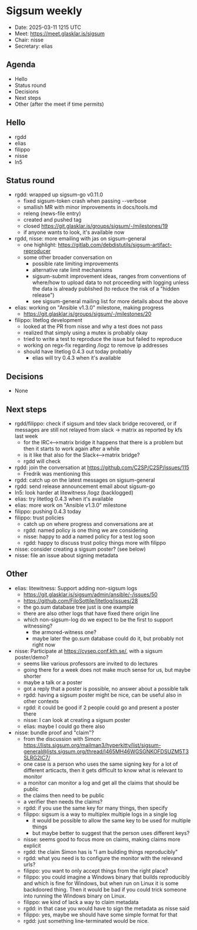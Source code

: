 # Sigsum weekly

  - Date: 2025-03-11 1215 UTC
  - Meet: https://meet.glasklar.is/sigsum
  - Chair: nisse
  - Secretary: elias

## Agenda

  - Hello
  - Status round
  - Decisions
  - Next steps
  - Other (after the meet if time permits)

## Hello

  - rgdd
  - elias
  - filippo
  - nisse
  - ln5

## Status round

  - rgdd: wrapped up sigsum-go v0.11.0
    - fixed sigsum-token crash when passing --verbose
    - smallish MR with minor improvements in docs/tools.md
    - releng (news-file entry)
    - created and pushed tag
    - closed https://git.glasklar.is/groups/sigsum/-/milestones/19
    - if anyone wants to look, it's available now
  - rgdd, nisse: more emailing with jas on sigsum-general
    - one highlight: https://gitlab.com/debdistutils/sigsum-artifact-reproducer
    - some other broader conversation on
      - possible rate limiting improvements
      - alternative rate limit mechanisms
      - sigsum-submit improvement ideas, ranges from conventions of where/how to upload data to not proceeding with logging unless the data is already published (to reduce the risk of a "hidden release")
      - see sigsum-general mailing list for more details about the above
  - elias: working on "Ansible v1.3.0" milestone, making progress
    - https://git.glasklar.is/groups/sigsum/-/milestones/20
  - filippo: litetlog development
    - looked at the PR from nisse and why a test does not pass
    - realized that simply using a mutex is probably okay
    - tried to write a test to reproduce the issue but failed to reproduce
    - working on regx-fix regarding /logz to remove ip addresses
    - should have litetlog 0.4.3 out today probably
      - elias will try 0.4.3 when it's available

## Decisions

  - None

## Next steps

  - rgdd/filippo: check if sigsum and tdev slack bridge recovered, or if messages are still not relayed from slack -> matrix as reported by kfs last week
    - for the IRC<-->matrix bridge it happens that there is a problem but then it starts to work again after a while
    - is it like that also for the Slack<-->matrix bridge?
    - rgdd will check
  - rgdd: join the conversation at https://github.com/C2SP/C2SP/issues/115
    - Fredrik was mentioning this
  - rgdd: catch up on the latest messages on sigsum-general
  - rgdd: send release announcement email about sigsum-go
  - ln5: look harder at litewitness /logz (backlogged)
  - elias: try litetlog 0.4.3 when it's available
  - elias: more work on "Ansible v1.3.0" milestone
  - filippo: pushing 0.4.3 today
  - filippo: trust policies
    - catch up on where progress and conversations are at
    - rgdd: named policy is one thing we are considering
    - nisse: happy to add a named policy for a test log soon
    - rgdd: happy to discuss trust policy things more with filippo
  - nisse: consider creating a sigsum poster? (see below)
  - nisse: file an issue about signing metadata

## Other

  - elias: litewitness: Support adding non-sigsum logs
    - https://git.glasklar.is/sigsum/admin/ansible/-/issues/50
    - https://github.com/FiloSottile/litetlog/issues/28
    - the go.sum database tree just is one example
    - there are also other logs that have fixed there origin line
    - which non-sigsum-log do we expect to be the first to support witnessing?
      - the armored-witness one?
      - maybe later the go.sum database could do it, but probably not right now
  - nisse: Participate at https://cysep.conf.kth.se/, with a sigsum poster/demo?
    - seems like various professors are invited to do lectures
    - going there for a week does not make much sense for us, but maybe shorter
    - maybe a talk or a poster
    - got a reply that a poster is possible, no answer about a possible talk
    - rgdd: having a sigsum poster might be nice, can be useful also in other contexts
    - rgdd: it could be good if 2 people could go and present a poster there
    - nisse: I can look at creating a sigsum poster
    - elias: maybe I could go there also
  - nisse: bundle proof and "claim"?
    - from the discussion with Simon: https://lists.sigsum.org/mailman3/hyperkitty/list/sigsum-general@lists.sigsum.org/thread/I465MH46WGSGNKOFDSUZM5T3SLRG2IC7/
    - one case is a person who uses the same signing key for a lot of different articacts, then it gets difficult to know what is relevant to monitor
    - a monitor can monitor a log and get all the claims that should be public
    - the claims then need to be public
    - a verifier then needs the claims?
    - rgdd: if you use the same key for many things, then specify
    - filippo: sigsum is a way to multiplex multiple logs in a single log
      - it would be possible to allow the same key to be used for multiple things
      - but maybe better to suggest that the person uses different keys?
    - nisse: seems good to focus more on claims, making claims more explicit
    - rgdd: the claim Simon has is "I am building things reproducibly"
    - rgdd: what you need is to configure the monitor with the relevand urls?
    - filippo: you want to only accept things from the right place?
    - filippo: you could imagine a Windows binary that builds reproducibly and which is fine for Windows, but when run on Linux it is some backdoored thing. Then it would be bad if you could trick someone into running the Windows binary on Linux.
    - filippo: we kind of lack a way to claim metadata
    - rgdd: in that case you would have to sign the metadata as nisse said
    - filippo: yes, maybe we should have some simple format for that
    - rgdd: just something line-terminated would be nice.
